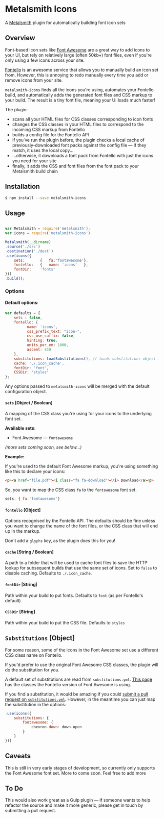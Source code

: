 # Metalsmith Icons

A [Metalsmith](http://metalsmith.io) plugin for automatically building font icon sets 

## Overview

Font-based icon sets like [Font Awesome](http://fortawesome.github.io/Font-Awesome/icons/) are a great way to add icons to your UI, but rely on relatively large (often 50kb+) font files, even if you're only using a few icons across your site.

[Fontello](http://fontello.com) is an awesome service that allows you to manually build an icon set from. However, this is annoying to redo manually every time you add or remove icons from your site.

`metalsmith-icons` finds all the icons you're using, automates your Fontello build, and automatically adds the generated font files and CSS markup to your build. The result is a tiny font file, meaning your UI loads much faster!

The plugin:
- scans all your HTML files for CSS classes corresponding to icon fonts
- changes the CSS classes in your HTML files to correspond to the incoming CSS markup from Fontello
- builds a config file for the Fontello API
- if you've run the plugin before, the plugin checks a local cache of previously-downloaded font packs against the config file — if they match, it uses the local copy...
- ...otherwise, it downloads a font pack from Fontello with just the icons you need for your site
- finally, it adds the CSS and font files from the font pack to your Metalsmith build chain

## Installation

```sh
$ npm install --save metalsmith-icons
```

## Usage

```js

var Metalsmith = require('metalsmith');
var icons = require('metalsmith-icons')

Metalsmith(__dirname)
.source('./src')
.destination('./dest')
.use(icons({
	sets: 		{	fa:'fontawesome'},
	fontello:	{	name: 'icons'	},
	fontDir: 	'fonts'
}))
.build();

```

### Options

#### Default options: 

```js
var defaults = {
    sets : false,
    fontello: {
          name: 'icons',
          css_prefix_text: "icon-",
          css_use_suffix: false,
          hinting: true,
          units_per_em: 1000,
          ascent: 850
    },
    substitutions: loadSubstitutions(), // loads substitutions object from substitutions.yml
    cache: './.icon_cache',
    fontDir: 'font',
    CSSDir: 'styles'
};
```

Any options passed to `metalsmith-icons` will be merged with the default configuration object.

#### `sets` [Object / Boolean]

A mapping of the CSS class you're using for your icons to the underlying font set.

**Available sets:**
- Font Awesome — `fontawesome`

_(more sets coming soon, see below...)_

**Example:**

If you're used to the default Font Awesome markup, you're using something like this to declare your icons:

```html
<p><a href="file.pdf"><i class="fa fa-download"></i> Download</a><p>
```

So, you want to map the CSS class `fa` to the `fontawesome` font set.

```js
sets: {	fa:'fontawesome'}
```

#### `fontello` [Object]

Options recognised by the Fontello API. The defaults should be fine unless you want to change the name of the font files, or the CSS class that will end up in the markup.

Don't add a `glyphs` key, as the plugin does this for you!

#### `cache` [String / Boolean]

A path to a folder that will be used to cache font files to save the HTTP lookup for subsequent builds that use the same set of icons. Set to `false` to disable caching. Defaults to `./.icon_cache`.

#### `fontDir` [String]

Path within your build to put fonts. Defaults to `font` (as per Fontello's default)

#### `CSSDir` [String]

Path within your build to put the CSS file. Defaults to `styles`

## `Substitutions` [Object]

For some reason, some of the icons in the Font Awesome set use a different CSS class name on Fontello.

If you'd prefer to use the original Font Awesome CSS classes, the plugin will do the substitution for you.

A default set of substitutions are read from `substitutions.yml`. [This page](http://fontello.github.io/awesome-uni.font/demo.html) has the classes the Fontello version of Font Awesome is using.

If you find a substitution, it would be amazing if you could [submit a pull request on `substitutions.yml`](https://github.com/colophonemes/metalsmith-icons/edit/master/substitutions.yml). However, in the meantime you can just map the substitution in the options:

```js
.use(icons({
	substitutions: {
		fontawesome: {
			chevron-down: down-open
		}
	}
}))
```

## Caveats

This is still in very early stages of development, so currently only supports the Font Awesome font set. More to come soon. Feel free to add more 

## To Do

This would also work great as a Gulp plugin — if someone wants to help refactor the source and make it more generic, please get in touch by submitting a pull request.